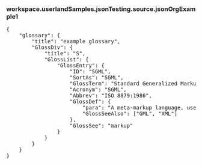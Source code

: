 ### workspace.userlandSamples.jsonTesting.source.jsonOrgExample1
<pre>{    "glossary": {        "title": "example glossary",		"GlossDiv": {            "title": "S",			"GlossList": {                "GlossEntry": {                    "ID": "SGML",					"SortAs": "SGML",					"GlossTerm": "Standard Generalized Markup Language",					"Acronym": "SGML",					"Abbrev": "ISO 8879:1986",					"GlossDef": {                        "para": "A meta-markup language, used to create markup languages such as DocBook.",						"GlossSeeAlso": ["GML", "XML"]                    },					"GlossSee": "markup"                }            }        }    }}
</pre>